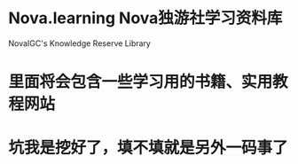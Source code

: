 # Nova.learning Nova独游社学习资料库 
NovaIGC's Knowledge Reserve Library

# 里面将会包含一些学习用的书籍、实用教程网站
# 坑我是挖好了，填不填就是另外一码事了
